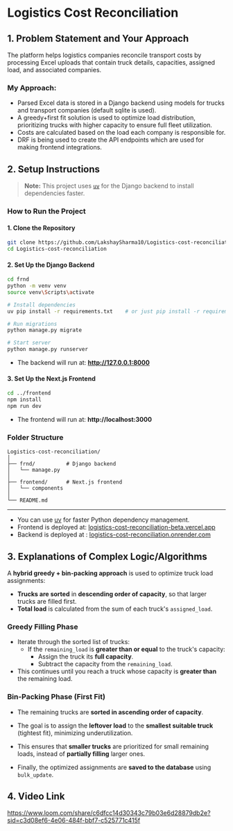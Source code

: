 # Logistics Cost Reconciliation

## 1. Problem Statement and Your Approach

The platform helps logistics companies reconcile transport costs by processing Excel uploads that contain truck details, capacities, assigned load, and associated companies.

### My Approach:
- Parsed Excel data is stored in a Django backend using models for trucks and transport companies (default sqlite is used).
- A greedy+first fit solution is used to optimize load distribution, prioritizing trucks with higher capacity to ensure full fleet utilization.
- Costs are calculated based on the load each company is responsible for.
- DRF is being used to create the API endpoints which are used for making frontend integrations.


## 2. Setup Instructions

> **Note:** This project uses [`uv`](https://github.com/astral-sh/uv) for the Django backend to install dependencies faster.
### How to Run the Project

#### 1. Clone the Repository

```bash
git clone https://github.com/LakshaySharma10/Logistics-cost-reconciliation.git
cd Logistics-cost-reconciliation
```
#### 2. Set Up the Django Backend

```bash
cd frnd
python -m venv venv               
source venv\Scripts\activate  

# Install dependencies
uv pip install -r requirements.txt    # or just pip install -r requirements.txt

# Run migrations
python manage.py migrate

# Start server
python manage.py runserver
```
- The backend will run at: **http://127.0.0.1:8000**

#### 3. Set Up the Next.js Frontend
```bash
cd ../frontend
npm install                   
npm run dev                    
```

- The frontend will run at: **http://localhost:3000**

### Folder Structure

```
Logistics-cost-reconciliation/
│
├── frnd/          # Django backend
│   └── manage.py
│
├── frontend/      # Next.js frontend
│   └── components
│
└── README.md
```
---
- You can use [uv](https://github.com/astral-sh/uv) for faster Python dependency management.
- Frontend is deployed at: [logistics-cost-reconciliation-beta.vercel.app](https://logistics-cost-reconciliation-beta.vercel.app)
- Backend is deployed at : [logistics-cost-reconciliation.onrender.com](https://logistics-cost-reconciliation.onrender.com)

## 3. Explanations of Complex Logic/Algorithms

A **hybrid greedy + bin-packing approach** is used to optimize truck load assignments:

- **Trucks are sorted** in **descending order of capacity**, so that larger trucks are filled first.
- **Total load** is calculated from the sum of each truck's `assigned_load`.
### Greedy Filling Phase
- Iterate through the sorted list of trucks:
  - If the `remaining_load` is **greater than or equal** to the truck's capacity:
    - Assign the truck its **full capacity**.
    - Subtract the capacity from the `remaining_load`.
- This continues until you reach a truck whose capacity is **greater than** the remaining load.

### Bin-Packing Phase (First Fit)
- The remaining trucks are **sorted in ascending order of capacity**.
- The goal is to assign the **leftover load** to the **smallest suitable truck** (tightest fit), minimizing underutilization.
- This ensures that **smaller trucks** are prioritized for small remaining loads, instead of **partially filling** larger ones.

- Finally, the optimized assignments are **saved to the database** using `bulk_update`.


## 4. Video Link
https://www.loom.com/share/c6dfcc14d30343c79b03e6d28879db2e?sid=c3d08ef6-4e06-484f-bbf7-c525771c415f
